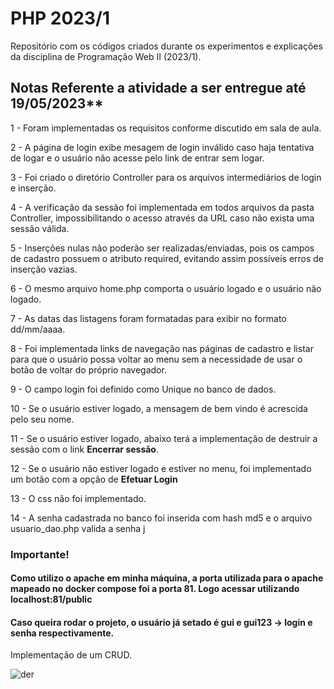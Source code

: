 # PHP 2023/1

Repositório com os códigos criados durante os experimentos e explicações da disciplina de Programação Web II (2023/1).

## Notas Referente a atividade a ser entregue até 19/05/2023**

1 - Foram implementadas os requisitos conforme discutido em sala de aula.

2 - A página de login exibe mesagem de login inválido caso haja tentativa de logar e o usuário não acesse pelo link de entrar sem logar.

3 - Foi criado o diretório Controller para os arquivos intermediários de login e inserção.

4 - A verificação da sessão foi implementada em todos arquivos da pasta Controller, impossibilitando o acesso através da URL caso não exista uma sessão válida.

5 - Inserções nulas não poderão ser realizadas/enviadas, pois os campos de cadastro possuem o atributo required, evitando assim possíveis erros de inserção vazias.

6 - O mesmo arquivo home.php comporta o usuário logado e o usuário não logado.

7 - As datas das listagens foram formatadas para exibir no formato dd/mm/aaaa.

8 - Foi implementada links de navegação nas páginas de cadastro e listar para que o usuário possa voltar ao menu sem a necessidade de usar o botão de voltar do próprio navegador.

9 - O campo login foi definido como Unique no banco de dados.

10 - Se o usuário estiver logado, a mensagem de bem vindo é acrescida pelo seu nome.

11 - Se o usuário estiver logado, abaixo terá a implementação de destruir a sessão com o link **Encerrar sessão**.

12 - Se o usuário não estiver logado e estiver no menu, foi implementado um botão com a opção de **Efetuar Login**

13 - O css não foi implementado.

14 - A senha cadastrada no banco foi inserida com hash md5 e o arquivo usuario_dao.php valida a senha j

### Importante!

#### Como utilizo o apache em minha máquina, a porta utilizada para o apache mapeado no docker compose foi a porta 81. Logo acessar utilizando localhost:81/public
#### Caso queira rodar o projeto, o usuário já setado é gui e gui123 -> login e senha respectivamente.




Implementação de um CRUD.

![der](./exemplo_alunos/banco.png)
